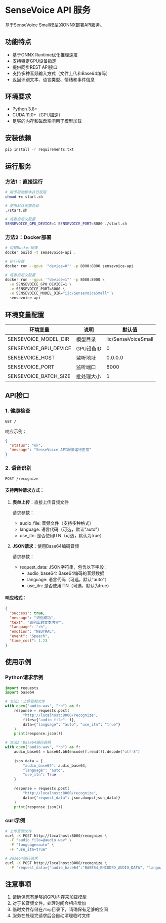 # SenseVoice API 服务

基于SenseVoice Small模型的ONNX部署API服务。

## 功能特点

- 基于ONNX Runtime优化推理速度
- 支持特定GPU设备指定
- 提供同步REST API接口
- 支持多种音频输入方式（文件上传和Base64编码）
- 返回识别文本、语言类型、情绪和事件信息

## 环境要求

- Python 3.8+
- CUDA 11.0+（GPU加速）
- 足够的内存和磁盘空间用于模型加载

## 安装依赖

```bash
pip install -r requirements.txt
```

## 运行服务

### 方法1：直接运行

```bash
# 赋予启动脚本执行权限
chmod +x start.sh

# 使用默认配置启动
./start.sh

# 或者自定义配置
SENSEVOICE_GPU_DEVICE=1 SENSEVOICE_PORT=8080 ./start.sh
```

### 方法2：Docker部署

```bash
# 构建Docker镜像
docker build -t sensevoice-api .

# 运行容器
docker run --gpus '"device=0"' -p 8000:8000 sensevoice-api

# 或者自定义配置
docker run --gpus '"device=1"' -p 8080:8000 \
  -e SENSEVOICE_GPU_DEVICE=1 \
  -e SENSEVOICE_PORT=8000 \
  -e SENSEVOICE_MODEL_DIR="iic/SenseVoiceSmall" \
  sensevoice-api
```

## 环境变量配置

| 环境变量 | 说明 | 默认值 |
|---------|------|--------|
| SENSEVOICE_MODEL_DIR | 模型目录 | iic/SenseVoiceSmall |
| SENSEVOICE_GPU_DEVICE | GPU设备ID | 0 |
| SENSEVOICE_HOST | 监听地址 | 0.0.0.0 |
| SENSEVOICE_PORT | 监听端口 | 8000 |
| SENSEVOICE_BATCH_SIZE | 批处理大小 | 1 |

## API接口

### 1. 健康检查

```
GET /
```

响应示例：

```json
{
  "status": "ok",
  "message": "SenseVoice API服务运行正常"
}
```

### 2. 语音识别

```
POST /recognize
```

#### 支持两种请求方式：

1. **表单上传**：直接上传音频文件

   请求参数：
   - audio_file: 音频文件（支持多种格式）
   - language: 语言代码（可选，默认"auto"）
   - use_itn: 是否使用ITN（可选，默认为true）

2. **JSON请求**：使用Base64编码音频

   请求参数：
   - request_data: JSON字符串，包含以下字段：
     - audio_base64: Base64编码的音频数据
     - language: 语言代码（可选，默认"auto"）
     - use_itn: 是否使用ITN（可选，默认为true）

#### 响应格式：

```json
{
  "success": true,
  "message": "识别成功",
  "text": "识别出的文本内容",
  "language": "zh",
  "emotion": "NEUTRAL",
  "event": "Speech",
  "time_cost": 1.23
}
```

## 使用示例

### Python请求示例

```python
import requests
import base64

# 方法1：上传音频文件
with open("audio.wav", "rb") as f:
    response = requests.post(
        "http://localhost:8000/recognize",
        files={"audio_file": f},
        data={"language": "auto", "use_itn": "true"}
    )
    print(response.json())

# 方法2：Base64编码音频
with open("audio.wav", "rb") as f:
    audio_base64 = base64.b64encode(f.read()).decode("utf-8")
    
    json_data = {
        "audio_base64": audio_base64,
        "language": "auto",
        "use_itn": True
    }
    
    response = requests.post(
        "http://localhost:8000/recognize",
        data={"request_data": json.dumps(json_data)}
    )
    print(response.json())
```

### curl示例

```bash
# 上传音频文件
curl -X POST http://localhost:8000/recognize \
  -F "audio_file=@audio.wav" \
  -F "language=auto" \
  -F "use_itn=true"

# Base64编码请求
curl -X POST http://localhost:8000/recognize \
  -F 'request_data={"audio_base64":"BASE64_ENCODED_AUDIO_DATA", "language":"auto", "use_itn":true}'
```

## 注意事项

1. 请确保您有足够的GPU内存来加载模型
2. 对于长音频文件，处理时间会相应增加
3. 临时文件存储在`/tmp`目录下，请确保有足够的空间
4. 服务在处理完请求后会自动清理临时文件 